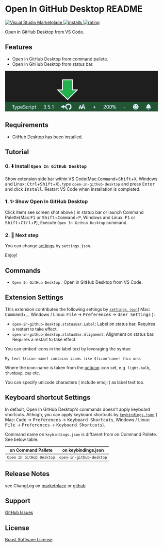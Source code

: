 # Open In GitHub Desktop README

[![Visual Studio Marketplace](https://vsmarketplacebadge.apphb.com/version/wraith13.open-in-github-desktop.svg) ![installs](https://vsmarketplacebadge.apphb.com/installs/wraith13.open-in-github-desktop.svg) ![rating](https://vsmarketplacebadge.apphb.com/rating/wraith13.open-in-github-desktop.svg)](https://marketplace.visualstudio.com/items?itemName=wraith13.open-in-github-desktop)

Open in GitHub Desktop from VS Code.

## Features

* Open in GitHub Desktop from command pallete.
* Open in GitHub Desktop from status bar.

![screen shot](./images/screenshot.png)

## Requirements

* GitHub Desktop has been installed.

## Tutorial

### 0. ⬇️ Install `Open In GitHub Desktop`

Show extension side bar within VS Code(Mac:<kbd>Command</kbd>+<kbd>Shift</kbd>+<kbd>X</kbd>, Windows and Linux: <kbd>Ctrl</kbd>+<kbd>Shift</kbd>+<kbd>X</kbd>), type `open-in-github-desktop` and press <kbd>Enter</kbd> and click <kbd>Install</kbd>. Restart VS Code when installation is completed.

### 1. ✨️ Show Open In GitHub Desktop

Click item( see screen shot above ) in statub bar or launch Command Palette(Mac:<kbd>F1</kbd> or <kbd>Shift</kbd>+<kbd>Command</kbd>+<kbd>P</kbd>, Windows and Linux: <kbd>F1</kbd> or <kbd>Shift</kbd>+<kbd>Ctrl</kbd>+<kbd>P</kbd>), Execute `Open In GitHub Desktop` command.

### 2. 🔧 Next step

You can change [settings](#extension-settings) by `settings.json`.

Enjoy!

## Commands

* `Open In GitHub Desktop` : Open in GitHub Desktop from VS Code.

## Extension Settings

This extension contributes the following settings by [`settings.json`](https://code.visualstudio.com/docs/customization/userandworkspace#_creating-user-and-workspace-settings)( Mac: <kbd>Command</kbd>+<kbd>,</kbd>, Windows / Linux: <kbd>File</kbd> -> <kbd>Preferences</kbd> -> <kbd>User Settings</kbd> ):

* `open-in-github-desktop.statusBar.Label`: Label on status bar. Requires a restart to take effect.
* `open-in-github-desktop.statusBar.Alignment`: Alignment on status bar. Requires a restart to take effect.

You can embed icons in the label text by leveraging the syntax:

`My text $(icon-name) contains icons like $(icon'name) this one.`

Where the icon-name is taken from the [octicon](https://octicons.github.com) icon set, e.g. `light-bulb`, `thumbsup`, `zap` etc.

You can specify unicode characters ( include emoji ) as label text too.

## Keyboard shortcut Settings

In default, Open In GitHub Desktop's commands doesn't apply keyboard shortcuts. Althogh,
you can apply keyboard shortcuts by [`keybindings.json`](https://code.visualstudio.com/docs/customization/keybindings#_customizing-shortcuts)
( Mac: <kbd>Code</kbd> -> <kbd>Preferences</kbd> -> <kbd>Keyboard Shortcuts</kbd>, Windows / Linux: <kbd>File</kbd> -> <kbd>Preferences</kbd> -> <kbd>Keyboard Shortcuts</kbd>).

Command name on `keybindings.json` is diffarent from on Command Pallete. See below table.

|on Command Pallete|on keybindings.json|
|-|-|
|`Open In GitHub Desktop`|`open-in-github-desktop`|

## Release Notes

see ChangLog on [marketplace](https://marketplace.visualstudio.com/items/wraith13.open-in-github-desktop/changelog) or [github](https://github.com/wraith13/open-in-github-desktop-vscode/blob/master/CHANGELOG.md)

## Support

[GitHub Issues](https://github.com/wraith13/open-in-github-desktop-vscode/issues)

## License

[Boost Software License](https://github.com/wraith13/open-in-github-desktop-vscode/blob/master/LICENSE_1_0.txt)
